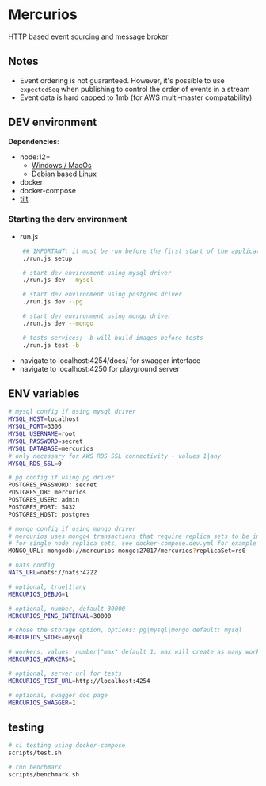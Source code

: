 # Mercurios

HTTP based event sourcing and message broker

## Notes

-   Event ordering is not guaranteed. However, it's possible to use `expectedSeq` when publishing to control the order of events in a stream
-   Event data is hard capped to 1mb (for AWS multi-master compatability)

## DEV environment

**Dependencies**:

-   node:12+
    -   [Windows / MacOs](https://nodejs.org/en/download/)
    -   [Debian based Linux](https://www.digitalocean.com/community/tutorials/how-to-install-node-js-on-ubuntu-20-04)
-   docker
-   docker-compose
-   [tilt](https://docs.tilt.dev/install.html)

### Starting the derv environment

-   run.js

```sh
    ## IMPORTANT: it most be run before the first start of the application
    ./run.js setup

    # start dev environment using mysql driver
    ./run.js dev --mysql

    # start dev environment using postgres driver
    ./run.js dev --pg

    # start dev environment using mongo driver
    ./run.js dev --mongo

    # tests services; -b will build images before tests
    ./run.js test -b
```

-   navigate to localhost:4254/docs/ for swagger interface
-   navigate to localhost:4250 for playground server

## ENV variables

```sh
# mysql config if using mysql driver
MYSQL_HOST=localhost
MYSQL_PORT=3306
MYSQL_USERNAME=root
MYSQL_PASSWORD=secret
MYSQL_DATABASE=mercurios
# only necessary for AWS RDS SSL connectivity - values 1|any
MYSQL_RDS_SSL=0

# pg config if using pg driver
POSTGRES_PASSWORD: secret
POSTGRES_DB: mercurios
POSTGRES_USER: admin
POSTGRES_PORT: 5432
POSTGRES_HOST: postgres

# mongo config if using mongo driver
# mercurios uses mongo4 transactions that require replica sets to be initiated and specified in the connection string
# for single node replica sets, see docker-compose.dev.yml for example
MONGO_URL: mongodb://mercurios-mongo:27017/mercurios?replicaSet=rs0

# nats config
NATS_URL=nats://nats:4222

# optional, true|1|any
MERCURIOS_DEBUG=1

# optional, number, default 30000
MERCURIOS_PING_INTERVAL=30000

# chose the storage option, options: pg|mysql|mongo default: mysql
MERCURIOS_STORE=mysql

# workers, values: number|"max" default 1; max will create as many workers as the cpu cores
MERCURIOS_WORKERS=1

# optional, server url for tests
MERCURIOS_TEST_URL=http://localhost:4254

# optional, swagger doc page
MERCURIOS_SWAGGER=1
```

## testing

```sh
# ci testing using docker-compose
scripts/test.sh

# run benchmark
scripts/benchmark.sh
```
